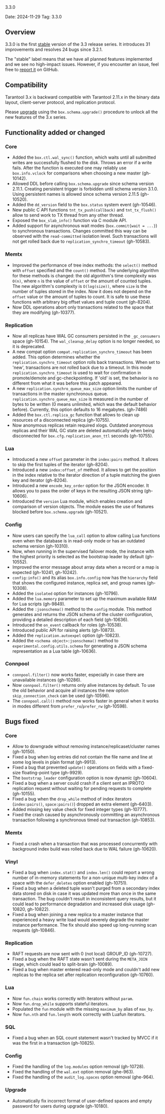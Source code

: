 3.3.0

Date: 2024-11-29
Tag: 3.3.0

## Overview

3.3.0 is the first [stable][release_policy] version of the 3.3 release
series. It introduces 31 improvements and resolves 24 bugs since
3.2.1.

The "stable" label means that we have all planned features implemented and we
see no high-impact issues. However, if you encounter an issue, feel free to
[report it][issues] on GitHub.

[release_policy]: https://www.tarantool.io/en/doc/latest/release/policy/
[issues]: https://github.com/tarantool/tarantool/issues

## Compatibility

Tarantool 3.x is backward compatible with Tarantool 2.11.x in the binary data
layout, client-server protocol, and replication protocol.

Please [upgrade][upgrade] using the `box.schema.upgrade()` procedure to unlock
all the new features of the 3.x series.

[upgrade]: https://www.tarantool.io/en/doc/latest/book/admin/upgrades/

## Functionality added or changed

### Core

* Added the `box.ctl.wal_sync()` function, which waits until
  all submitted writes are successfully flushed to the disk.
  Throws an error if a write fails. After the function is
  executed one may reliably use `box.info.vclock` for comparisons
  when choosing a new master (gh-10142).
* Allowed DDL before calling `box.schema.upgrade` since schema version 2.11.1.
  Creating persistent trigger is forbidden until schema version 3.1.0.
  Using persistent names is allowed since schema version 2.11.5 (gh-10520).
* Added the `dd_version` field to the `box.status` system event (gh-10546).
* New public C API functions `tnt_tx_push(callback)` and `tnt_tx_flush()`
  allow to send work to TX thread from any other thread.
* Exposed the `box_slab_info()` function via C module API.
* Added support for asynchronous wait modes (`box.commit{wait = ...}`) to
  synchronous transactions. Changes committed this way can be observed with the
  `read-committed` isolation level. Such transactions will not get
  rolled back due to `replication_synchro_timeout` (gh-10583).


### Memtx

* Improved the performance of tree index methods: the `select()` method with `offset`
  specified and the `count()` method. The underlying algorithm for these methods is
  changed: the old algorithm's time complexity was `O(n)`, where `n` is the value of
  `offset` or the amount of counted tuples. The new algorithm's complexity is
  `O(log(size))`, where `size` is the number of tuples stored in the index. Now
  it does not depend on the `offset` value or the amount of tuples to count. It
  is safe to use these functions with arbitrary big offset values and tuple
  count (gh-8204).
* Now DDL operations abort only transactions related to the space that
  they are modifying (gh-10377).

### Replication

* Now all replicas have WAL GC consumers persisted in the `_gc_consumers`
  space (gh-10154). The `wal_cleanup_delay` option is no longer needed,
  so it is deprecated.
* A new compat option `compat.replication_synchro_timeout` has been added.
  This option determines whether the `replication.synchro_timeout` option rolls
  back transactions. When set to 'new', transactions are not rolled back due to
  a timeout. In this mode `replication.synchro_timeout` is used to wait
  for confirmation in promote/demote and gc-checkpointing. If 'old' is set, the
  behavior is no different from what it was before this patch appeared.
* A new `replication.synchro_queue_max_size` option limits the number of
  transactions in the master synchronous queue.
  `replication.synchro_queue_max_size` is measured in the number of bytes to be
  written (0 means unlimited, which was the default behavior before).
  Currently, this option defaults to 16 megabytes.
  (gh-7486)
* Added the `box.ctl.replica_gc` function that allows to clean up
  resources of a disconnected replica (gh-10755).
* Now anonymous replicas retain required xlogs. Outdated anonymous replicas
  and their WAL GC state are deleted automatically when being disconnected
  for `box.cfg.replication_anon_ttl` seconds (gh-10755).

### Lua

* Introduced a new `offset` parameter in the `index:pairs` method. It allows to
  skip the first tuples of the iterator (gh-8204).
* Introduced a new `index:offset_of` method. It allows to get the position in
  the index relative to the iterator direction of a tuple matching the given
  key and iterator (gh-8204).
* Introduced a new `encode_key_order` option for the JSON encoder. It allows
  you to pass the order of keys in the resulting JSON string (gh-10606).
* Introduced the `version` Lua module, which enables creation and
  comparison of version objects. The module eases the use of
  features blocked before `box.schema.upgrade` (gh-10521).

### Config

* Now users can specify the `lua_call` option to allow calling Lua functions
  even when the database is in read-only mode or has an outdated schema version
  (gh-10310).
* Now, when running in the supervised failover mode, the instance
  with the highest priority is selected as the bootstrap leader by
  default (gh-10552).
* Improved the error message about array data when a record or a map is
  expected (gh-10241, gh-10242).
* `config:info()` and its alias `box.info.config` now has the `hierarchy` field
  that shows the configured instance, replica set, and group names (gh-10308).
* Added the `isolated` option for instances (gh-10796).
* Added the `lua.memory` parameter to set up the maximum available RAM for
  Lua scripts (gh-9849).
* Added the `:jsonschema()` method to the `config` module. This method generates
  and returns the JSON schema of the cluster configuration, providing a detailed
  description of each field (gh-10636).
* Introduced the `on_event` callback for roles (gh-10538).
* Introduced public API for raising alerts (gh-10873).
* Added the `replication.autoexpel` option (gh-10823).
* Added the `<schema object>:jsonschema()` method to
  `experimental.config.utils.schema` for generating a JSON schema
  representation as a Lua table (gh-10636).

### Connpool

* `connpool.filter()` now works faster, especially in case there are
  unavailable instances (gh-10286).
* Now `connpool.filter()` returns only alive instances by default.
  To use the old behavior and acquire all instances the new option
  `skip_connection_check` can be used (gh-10596).
* The `connpool.call()` method now works faster in general when it works in
  modes different from `prefer_ro`/`prefer_rw` (gh-10598).

## Bugs fixed

### Core

* Allow to downgrade without removing instance/replicaset/cluster names
  (gh-10150).
* Fixed a bug when log entries did not contain the file name and line at some
  log levels in plain format (gh-9913).
* Fixed a bug that prevented `update()` operations on fields with a
  fixed-size floating-point type (gh-9929).
* The `bootstrap_leader` configuration option is now dynamic (gh-10604).
* Fixed a bug when a server could crash if a client sent an IPROTO replication
  request without waiting for pending requests to complete (gh-10155).
* Fixed a bug when the `drop_while` method of index iterators (`index:pairs()`,
  `space:pairs()`) dropped an extra element (gh-6403).
* Added missing key value check for fixed integer types (gh-10777).
* Fixed the crash caused by asynchronously committing an asynchronous
  transaction following a synchronous timed out transaction (gh-10853).


### Memtx

* Fixed a crash when a transaction that was processed concurrently with
  background index build was rolled back due to WAL failure (gh-10620).

### Vinyl

* Fixed a bug when `index.stat()` and `index.len()` could report a wrong number
  of in-memory statements for a non-unique multi-key index of a space with
  the `defer_deletes` option enabled (gh-10751).
* Fixed a bug when a deleted tuple wasn't purged from a secondary index data
  stored on disk in case it was updated more than once in the same transaction.
  The bug couldn't result in inconsistent query results, but it could lead to
  performance degradation and increased disk usage (gh-10820, gh-10822).
* Fixed a bug when joining a new replica to a master instance that experienced
  a heavy write load would severely degrade the master instance performance.
  The fix should also speed up long-running scan requests (gh-10846).

### Replication

* RAFT requests are now sent with 0 (not local) GROUP_ID (gh-10727).
* Fixed a bug when the RAFT state wasn't sent during the `META_JOIN` stage,
  which could lead to split-brain (gh-10089).
* Fixed a bug when master entered read-only mode and couldn't add new replicas
  to the replica set after replication reconfiguration (gh-10760).

### Lua

* Now `fun.chain` works correctly with iterators without `param`.
* Now `fun.drop_while` supports stateful iterators.
* Populated the `fun` module with the missing `maximum_by` alias
  of `max_by`.
* Now `fun.nth` and `fun.length` work correctly with Luafun iterators.

### SQL

* Fixed a bug when an SQL count statement wasn't tracked by MVCC if it was
  the first in a transaction (gh-10825).

### Config

* Fixed the handling of the `log.modules` option removal (gh-10728).
* Fixed the handling of the `wal.ext` option removal (ghe-963).
* Fixed the handling of the `audit_log.spaces` option removal (ghe-964).

### Upgrade

* Automatically fix incorrect format of user-defined spaces and empty password
  for users during upgrade (gh-10180).
